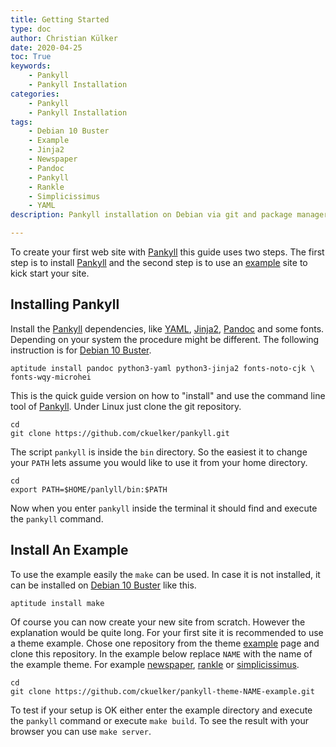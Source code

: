 ```yaml
---
title: Getting Started
type: doc
author: Christian Külker
date: 2020-04-25
toc: True
keywords:
    - Pankyll
    - Pankyll Installation
categories:
    - Pankyll
    - Pankyll Installation
tags:
    - Debian 10 Buster
    - Example
    - Jinja2
    - Newspaper
    - Pandoc
    - Pankyll
    - Rankle
    - Simplicissimus
    - YAML
description: Pankyll installation on Debian via git and package manager

---
```


To create your first web site with [Pankyll] this guide uses two steps. The
first step is to install [Pankyll] and the second step is to use an [example]
site to kick start your site.

## Installing Pankyll

Install the [Pankyll] dependencies, like [YAML], [Jinja2], [Pandoc] and some
fonts. Depending on your system the procedure might be different. The following
instruction is for [Debian 10 Buster].

```shell
aptitude install pandoc python3-yaml python3-jinja2 fonts-noto-cjk \
fonts-wqy-microhei
```

This is the quick guide version on how to "install" and use the command line tool
of [Pankyll]. Under Linux just clone the git repository.

```shell
cd
git clone https://github.com/ckuelker/pankyll.git
```

The script `pankyll` is inside the `bin` directory. So the easiest it to
change your `PATH` lets assume you would like to use it from your home
directory.

```shell
cd
export PATH=$HOME/panlyll/bin:$PATH
```

Now when you enter `pankyll` inside the terminal it should find and execute the
`pankyll` command.

## Install An Example

To use the example easily the `make` can be used. In case it is not installed,
it can be installed on [Debian 10 Buster] like this.

```shell
aptitude install make
```

Of course you can now create your new site from scratch. However the
explanation would be quite long. For your first site it is recommended to use a
theme example. Chose one repository from the theme [example] page and clone
this repository. In the example below replace `NAME` with the name of the
example theme. For example [newspaper], [rankle] or [simplicissimus].

```shell
cd
git clone https://github.com/ckuelker/pankyll-theme-NAME-example.git
```

To test if your setup is OK either enter the example directory and execute
the `pankyll` command or execute `make build`. To see the result with your
browser you can use `make server`.

[Debian 10 Buster]: https://www.debian.org/releases/buster/
[Example]: https://www.pankyll.org/en_US/Example-Sites
[Jinja2]: https://palletsprojects.com/p/jinja/
[Newspaper]: /en_US/Pankyll-Themes/pankyll-theme-newspaper.html
[Pandoc]: https://pandoc.org/
[Pankyll]: https://www.pankyll.org/
[Rankle]: /en_US/Pankyll-Themes/pankyll-theme-rankle.html
[Simplicissimus]: /en_US/Pankyll-Themes/pankyll-theme-simplicissimus.html
[YAML]: https://yaml.org/

